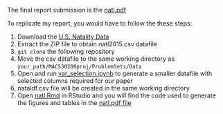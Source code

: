 The final report submission is the [natl.pdf](https://github.com/limchengyee/MACS30200proj/blob/master/ProblemSets/Data/natl.pdf)

To replicate my report, you would have to follow the these steps:
1. Download the [U.S. Natality Data](http://nber.org/natality/2015/natl2015.csv.zip)
2. Extract the ZIP file to obtain natl2015.csv datafile 
3. `git clone` the following repository 
4. Move the csv datafile to the same working directory as `your_path/MACS30200proj/ProblemSets/Data` 
5. Open and run [var_selection.ipynb](https://github.com/limchengyee/MACS30200proj/blob/master/ProblemSets/Data/var_selection.ipynb) to generate a smaller datafile with selected columns required for our paper 
6. nataldf.csv file will be created in the same working directory 
7. Open [natl.Rmd](https://github.com/limchengyee/MACS30200proj/blob/master/ProblemSets/Data/natl.Rmd) in RStudio and you will find the code used to generate the figures and tables in the [natl.pdf file](https://github.com/limchengyee/MACS30200proj/blob/master/ProblemSets/Data/natl.pdf) 
